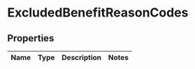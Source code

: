 
# ExcludedBenefitReasonCodes

## Properties
Name | Type | Description | Notes
------------ | ------------- | ------------- | -------------



